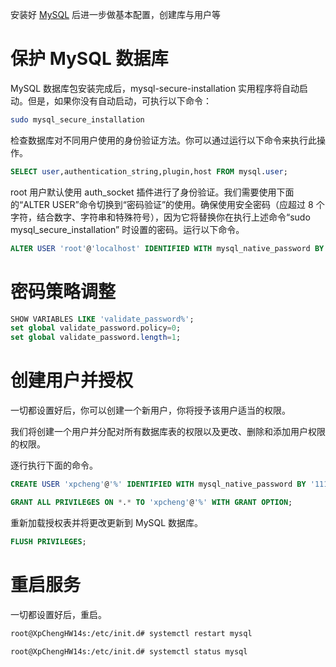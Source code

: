 安装好 [MySQL](main/MySQL.md) 后进一步做基本配置，创建库与用户等 
# 保护 MySQL 数据库

MySQL 数据库包安装完成后，mysql-secure-installation 实用程序将自动启动。但是，如果你没有自动启动，可执行以下命令：

```bash
sudo mysql_secure_installation
```

检查数据库对不同用户使用的身份验证方法。你可以通过运行以下命令来执行此操作。

```sql
SELECT user,authentication_string,plugin,host FROM mysql.user;
```

root 用户默认使用 auth_socket 插件进行了身份验证。我们需要使用下面的“ALTER USER”命令切换到“密码验证”的使用。确保使用安全密码（应超过 8 个字符，结合数字、字符串和特殊符号），因为它将替换你在执行上述命令“sudo mysql_secure_installation” 时设置的密码。运行以下命令。

```sql
ALTER USER 'root'@'localhost' IDENTIFIED WITH mysql_native_password BY 'your_password';
```

# 密码策略调整

```sql
SHOW VARIABLES LIKE 'validate_password%';
set global validate_password.policy=0;
set global validate_password.length=1;
```

# 创建用户并授权

一切都设置好后，你可以创建一个新用户，你将授予该用户适当的权限。

我们将创建一个用户并分配对所有数据库表的权限以及更改、删除和添加用户权限的权限。

逐行执行下面的命令。

```sql
CREATE USER 'xpcheng'@'%' IDENTIFIED WITH mysql_native_password BY '1111';

GRANT ALL PRIVILEGES ON *.* TO 'xpcheng'@'%' WITH GRANT OPTION;
```

重新加载授权表并将更改更新到 MySQL 数据库。

```sql
FLUSH PRIVILEGES;
```

# 重启服务

一切都设置好后，重启。

```bash
root@XpChengHW14s:/etc/init.d# systemctl restart mysql

root@XpChengHW14s:/etc/init.d# systemctl status mysql
```